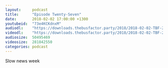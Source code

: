 ```yaml
---
layout:     podcast
title:      "Episode Twenty-Seven"
date:       2018-02-02 17:00:00 +1300
youtubeid:  "73e4KCKdnxM"
audiodl:    "https://downloads.thebusfactor.party/2018/2018-02-02-TBF-27.mp3"
videodl:    "https://downloads.thebusfactor.party/2018/2018-02-02-TBF-27.mp4"
audiosize:  50495469
videosize:  281842550
categories: podcast
---
```

Slow news week
